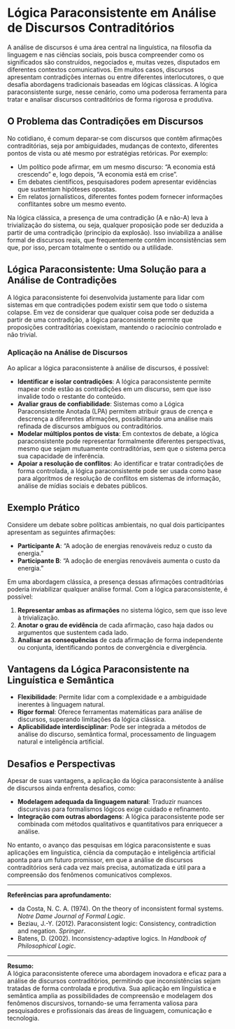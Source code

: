 # Lógica Paraconsistente em Análise de Discursos Contraditórios

A análise de discursos é uma área central na linguística, na filosofia da linguagem e nas ciências sociais, pois busca compreender como os significados são construídos, negociados e, muitas vezes, disputados em diferentes contextos comunicativos. Em muitos casos, discursos apresentam contradições internas ou entre diferentes interlocutores, o que desafia abordagens tradicionais baseadas em lógicas clássicas. A lógica paraconsistente surge, nesse cenário, como uma poderosa ferramenta para tratar e analisar discursos contraditórios de forma rigorosa e produtiva.

## O Problema das Contradições em Discursos

No cotidiano, é comum deparar-se com discursos que contêm afirmações contraditórias, seja por ambiguidades, mudanças de contexto, diferentes pontos de vista ou até mesmo por estratégias retóricas. Por exemplo:

- Um político pode afirmar, em um mesmo discurso: “A economia está crescendo” e, logo depois, “A economia está em crise”.
- Em debates científicos, pesquisadores podem apresentar evidências que sustentam hipóteses opostas.
- Em relatos jornalísticos, diferentes fontes podem fornecer informações conflitantes sobre um mesmo evento.

Na lógica clássica, a presença de uma contradição (A e não-A) leva à trivialização do sistema, ou seja, qualquer proposição pode ser deduzida a partir de uma contradição (princípio da explosão). Isso inviabiliza a análise formal de discursos reais, que frequentemente contêm inconsistências sem que, por isso, percam totalmente o sentido ou a utilidade.

## Lógica Paraconsistente: Uma Solução para a Análise de Contradições

A lógica paraconsistente foi desenvolvida justamente para lidar com sistemas em que contradições podem existir sem que todo o sistema colapse. Em vez de considerar que qualquer coisa pode ser deduzida a partir de uma contradição, a lógica paraconsistente permite que proposições contraditórias coexistam, mantendo o raciocínio controlado e não trivial.

### Aplicação na Análise de Discursos

Ao aplicar a lógica paraconsistente à análise de discursos, é possível:

- **Identificar e isolar contradições**: A lógica paraconsistente permite mapear onde estão as contradições em um discurso, sem que isso invalide todo o restante do conteúdo.
- **Avaliar graus de confiabilidade**: Sistemas como a Lógica Paraconsistente Anotada (LPA) permitem atribuir graus de crença e descrença a diferentes afirmações, possibilitando uma análise mais refinada de discursos ambíguos ou contraditórios.
- **Modelar múltiplos pontos de vista**: Em contextos de debate, a lógica paraconsistente pode representar formalmente diferentes perspectivas, mesmo que sejam mutuamente contraditórias, sem que o sistema perca sua capacidade de inferência.
- **Apoiar a resolução de conflitos**: Ao identificar e tratar contradições de forma controlada, a lógica paraconsistente pode ser usada como base para algoritmos de resolução de conflitos em sistemas de informação, análise de mídias sociais e debates públicos.

## Exemplo Prático

Considere um debate sobre políticas ambientais, no qual dois participantes apresentam as seguintes afirmações:

- **Participante A**: “A adoção de energias renováveis reduz o custo da energia.”
- **Participante B**: “A adoção de energias renováveis aumenta o custo da energia.”

Em uma abordagem clássica, a presença dessas afirmações contraditórias poderia inviabilizar qualquer análise formal. Com a lógica paraconsistente, é possível:

1. **Representar ambas as afirmações** no sistema lógico, sem que isso leve à trivialização.
2. **Anotar o grau de evidência** de cada afirmação, caso haja dados ou argumentos que sustentem cada lado.
3. **Analisar as consequências** de cada afirmação de forma independente ou conjunta, identificando pontos de convergência e divergência.

## Vantagens da Lógica Paraconsistente na Linguística e Semântica

- **Flexibilidade**: Permite lidar com a complexidade e a ambiguidade inerentes à linguagem natural.
- **Rigor formal**: Oferece ferramentas matemáticas para análise de discursos, superando limitações da lógica clássica.
- **Aplicabilidade interdisciplinar**: Pode ser integrada a métodos de análise do discurso, semântica formal, processamento de linguagem natural e inteligência artificial.

## Desafios e Perspectivas

Apesar de suas vantagens, a aplicação da lógica paraconsistente à análise de discursos ainda enfrenta desafios, como:

- **Modelagem adequada da linguagem natural**: Traduzir nuances discursivas para formalismos lógicos exige cuidado e refinamento.
- **Integração com outras abordagens**: A lógica paraconsistente pode ser combinada com métodos qualitativos e quantitativos para enriquecer a análise.

No entanto, o avanço das pesquisas em lógica paraconsistente e suas aplicações em linguística, ciência da computação e inteligência artificial aponta para um futuro promissor, em que a análise de discursos contraditórios será cada vez mais precisa, automatizada e útil para a compreensão dos fenômenos comunicativos complexos.

___

**Referências para aprofundamento:**

- da Costa, N. C. A. (1974). On the theory of inconsistent formal systems. *Notre Dame Journal of Formal Logic*.
- Beziau, J.-Y. (2012). Paraconsistent logic: Consistency, contradiction and negation. *Springer*.
- Batens, D. (2002). Inconsistency-adaptive logics. In *Handbook of Philosophical Logic*.

___

**Resumo:**  
A lógica paraconsistente oferece uma abordagem inovadora e eficaz para a análise de discursos contraditórios, permitindo que inconsistências sejam tratadas de forma controlada e produtiva. Sua aplicação em linguística e semântica amplia as possibilidades de compreensão e modelagem dos fenômenos discursivos, tornando-se uma ferramenta valiosa para pesquisadores e profissionais das áreas de linguagem, comunicação e tecnologia.